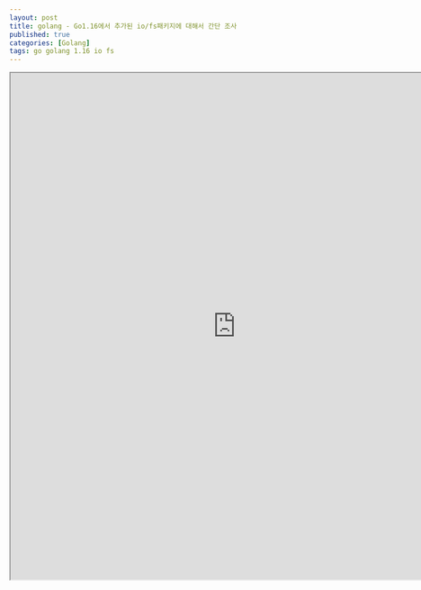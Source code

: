```yaml
---
layout: post
title: golang - Go1.16에서 추가된 io/fs패키지에 대해서 간단 조사
published: true
categories: [Golang]
tags: go golang 1.16 io fs
---
```

<iframe width="800" height="900" src="https://docs.google.com/document/d/e/2PACX-1vQfZbhu9JCE6_tK53mowc7c2SBxz6Y1AWE2ha_jP-Hsvpk19zt-TlSfkfqANmMJbEYF-rLAyTpMaczZ/pub?embedded=true"></iframe>    
  
  